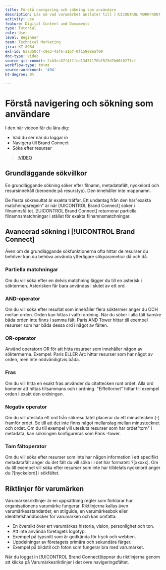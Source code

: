 ```yaml
---
title: Förstå navigering och sökning som användare
description: Läs om vad varumärket ansluter till [!UICONTROL WORKFRONT DAM] och navigera.
activity: use
feature: Digital Content and Documents
type: Tutorial
role: User
level: Beginner
team: Technical Marketing
jira: KT-8984
exl-id: 6a7350cf-c9e3-4af6-a1bf-0f159e8eaf09
doc-type: video
source-git-commit: 2cb3cc67f4f1fcd1345f178bf525d7b00f6271cf
workflow-type: tm+mt
source-wordcount: '494'
ht-degree: 0%

---
```


# Förstå navigering och sökning som användare

I den här videon får du lära dig:

* Vad du ser när du loggar in
* Navigera till Brand Connect
* Söka efter resurser

>[!VIDEO](https://video.tv.adobe.com/v/335246/?quality=12&learn=on)

## Grundläggande sökvillkor

En grundläggande sökning söker efter filnamn, metadatafält, nyckelord och resursinnehåll (beroende på resurstyp). Den innehåller inte mappnamn.

De flesta sökresultat är exakta träffar. Ett undantag från den här&quot;exakta matchningsregeln&quot; är när [!UICONTROL Brand Connect] söker i filnamnsfältet. [!UICONTROL Brand Connect] returnerar partiella filnamnsmatchningar i stället för exakta filnamnsmatchningar.

## Avancerad sökning i [!UICONTROL Brand Connect]

Även om de grundläggande sökfunktionerna ofta hittar de resurser du behöver kan du behöva använda ytterligare sökparametrar då och då.

### Partiella matchningar

Om du vill söka efter en delvis matchning lägger du till en asterisk i söktermen. Asterisken får bara användas i slutet av ett ord.

### AND-operator

Om du vill söka efter resultat som innehåller flera söktermer anger du OCH mellan orden. Orden kan hittas i valfri ordning. När du söker i alla fält kanske båda orden inte finns i samma fält. Paris AND Tower hittar till exempel resurser som har båda dessa ord i något av fälten.

### OR-operator

Använd operatorn OR för att hitta resurser som innehåller någon av söktermerna. Exempel: Paris ELLER Arc hittar resurser som har något av orden, men inte nödvändigtvis båda.

### Fras

Om du vill hitta en exakt fras använder du citattecken runt ordet. Alla ord kommer att hittas tillsammans och i ordning. &quot;Eiffeltornet&quot; hittar till exempel orden i exakt den ordningen.

### Negativ operator

Om du vill utesluta ett ord från sökresultatet placerar du ett minustecken (-) framför ordet. Se till att det inte finns något mellanslag mellan minustecknet och ordet. Om du till exempel vill utesluta resurser som har ordet&quot;torn&quot; i metadata, kan sökningen konfigureras som Paris -tower.

### Tom fältoperator

Om du vill söka efter resurser som inte har någon information i ett specifikt metadatafält anger du det fält du vill söka i i det här formatet: ?[xxxxx]. Om du till exempel vill söka efter resurser som inte har tilldelats nyckelord anger du ?[nyckelord] i sökfältet.

## Riktlinjer för varumärken

Varumärkesriktlinjer är en uppsättning regler som förklarar hur organisationens varumärke fungerar. Riktlinjerna kallas även varumärkesstandarder, en stilguide, en varumärkesbok eller identitetshandböcker för varumärken och kan omfatta:

* En översikt över ert varumärkes historia, vision, personlighet och ton.
* Att inte använda företagets logotyp.
* Exempel på typsnitt som är godkända för tryck och webben.
* Uppdelningar av företagets primära och sekundära färger.
* Exempel på bildstil och foton som fungerar bra med varumärket.

När du loggat in [!UICONTROL Brand Connect]öppnar du riktlinjerna genom att klicka på Varumärkesriktlinjer i det övre navigeringsfältet.
